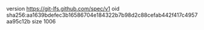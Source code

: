 version https://git-lfs.github.com/spec/v1
oid sha256:aa1639bdefec3b16586704e184322b7b98d2c88cefab442f417c4957aa95c12b
size 1006
